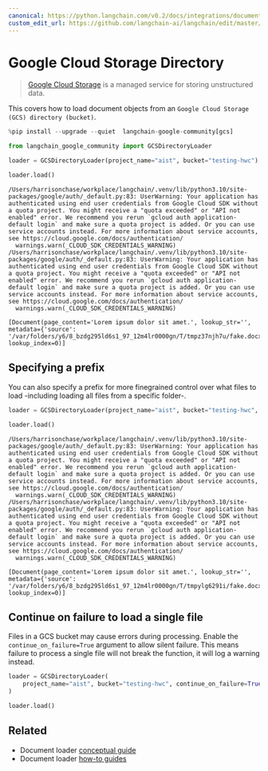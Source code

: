 ```yaml
---
canonical: https://python.langchain.com/v0.2/docs/integrations/document_loaders/google_cloud_storage_directory/
custom_edit_url: https://github.com/langchain-ai/langchain/edit/master/docs/docs/integrations/document_loaders/google_cloud_storage_directory.ipynb
---
```


# Google Cloud Storage Directory

> [Google Cloud Storage](https://en.wikipedia.org/wiki/Google_Cloud_Storage) is a managed service for storing unstructured data.

This covers how to load document objects from an `Google Cloud Storage (GCS) directory (bucket)`.

```python
%pip install --upgrade --quiet  langchain-google-community[gcs]
```

```python
from langchain_google_community import GCSDirectoryLoader
```

```python
loader = GCSDirectoryLoader(project_name="aist", bucket="testing-hwc")
```

```python
loader.load()
```
```output
/Users/harrisonchase/workplace/langchain/.venv/lib/python3.10/site-packages/google/auth/_default.py:83: UserWarning: Your application has authenticated using end user credentials from Google Cloud SDK without a quota project. You might receive a "quota exceeded" or "API not enabled" error. We recommend you rerun `gcloud auth application-default login` and make sure a quota project is added. Or you can use service accounts instead. For more information about service accounts, see https://cloud.google.com/docs/authentication/
  warnings.warn(_CLOUD_SDK_CREDENTIALS_WARNING)
/Users/harrisonchase/workplace/langchain/.venv/lib/python3.10/site-packages/google/auth/_default.py:83: UserWarning: Your application has authenticated using end user credentials from Google Cloud SDK without a quota project. You might receive a "quota exceeded" or "API not enabled" error. We recommend you rerun `gcloud auth application-default login` and make sure a quota project is added. Or you can use service accounts instead. For more information about service accounts, see https://cloud.google.com/docs/authentication/
  warnings.warn(_CLOUD_SDK_CREDENTIALS_WARNING)
```

```output
[Document(page_content='Lorem ipsum dolor sit amet.', lookup_str='', metadata={'source': '/var/folders/y6/8_bzdg295ld6s1_97_12m4lr0000gn/T/tmpz37njh7u/fake.docx'}, lookup_index=0)]
```

## Specifying a prefix
You can also specify a prefix for more finegrained control over what files to load -including loading all files from a specific folder-.

```python
loader = GCSDirectoryLoader(project_name="aist", bucket="testing-hwc", prefix="fake")
```

```python
loader.load()
```
```output
/Users/harrisonchase/workplace/langchain/.venv/lib/python3.10/site-packages/google/auth/_default.py:83: UserWarning: Your application has authenticated using end user credentials from Google Cloud SDK without a quota project. You might receive a "quota exceeded" or "API not enabled" error. We recommend you rerun `gcloud auth application-default login` and make sure a quota project is added. Or you can use service accounts instead. For more information about service accounts, see https://cloud.google.com/docs/authentication/
  warnings.warn(_CLOUD_SDK_CREDENTIALS_WARNING)
/Users/harrisonchase/workplace/langchain/.venv/lib/python3.10/site-packages/google/auth/_default.py:83: UserWarning: Your application has authenticated using end user credentials from Google Cloud SDK without a quota project. You might receive a "quota exceeded" or "API not enabled" error. We recommend you rerun `gcloud auth application-default login` and make sure a quota project is added. Or you can use service accounts instead. For more information about service accounts, see https://cloud.google.com/docs/authentication/
  warnings.warn(_CLOUD_SDK_CREDENTIALS_WARNING)
```

```output
[Document(page_content='Lorem ipsum dolor sit amet.', lookup_str='', metadata={'source': '/var/folders/y6/8_bzdg295ld6s1_97_12m4lr0000gn/T/tmpylg6291i/fake.docx'}, lookup_index=0)]
```

## Continue on failure to load a single file
Files in a GCS bucket may cause errors during processing. Enable the `continue_on_failure=True` argument to allow silent failure. This means failure to process a single file will not break the function, it will log a warning instead. 

```python
loader = GCSDirectoryLoader(
    project_name="aist", bucket="testing-hwc", continue_on_failure=True
)
```

```python
loader.load()
```

## Related

- Document loader [conceptual guide](/docs/concepts/#document-loaders)
- Document loader [how-to guides](/docs/how_to/#document-loaders)